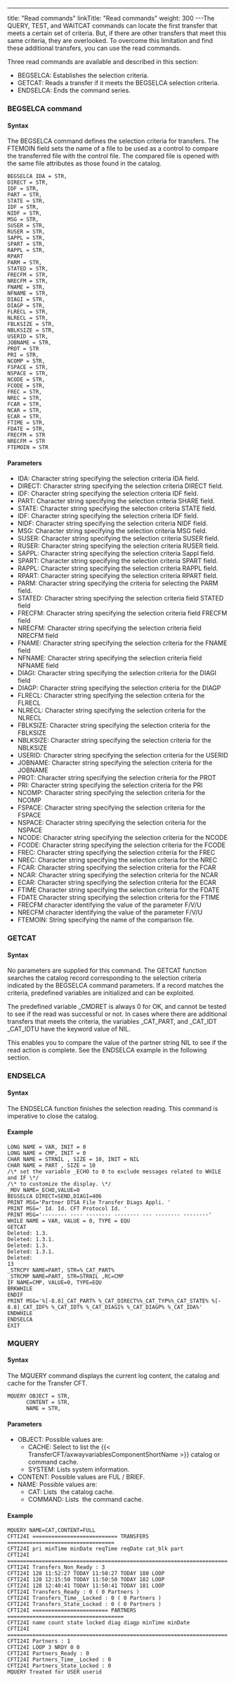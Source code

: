 ---
title: "Read commands"
linkTitle: "Read commands"
weight: 300
---The QUERY, TEST, and WAITCAT commands can locate the first transfer that meets a certain set of criteria. But, if there are other transfers that meet this same criteria, they are overlooked. To overcome this limitation and find these additional transfers, you can use the read commands.

Three read commands are available and described in this section:

* BEGSELCA: Establishes the selection criteria.
* GETCAT: Reads a transfer if it meets the BEGSELCA selection criteria.
* ENDSELCA: Ends the command series.

### BEGSELCA command

#### Syntax

The BEGSELCA command defines the selection criteria for transfers. The FTEMOIN field sets the name of a file to be used as a control to compare the transferred file with the control file. The compared file is opened with the same file attributes as those found in the catalog.

```
BEGSELCA IDA = STR,
DIRECT = STR,
IDF = STR,
PART = STR,
STATE = STR,
IDF = STR,
NIDF = STR,
MSG = STR,
SUSER = STR,
RUSER = STR,
SAPPL = STR,
SPART = STR,
RAPPL = STR,
RPART
PARM = STR,
STATED = STR,
FRECFM = STR,
NRECFM = STR,
FNAME = STR,
NFNAME = STR,
DIAGI = STR,
DIAGP = STR,
FLRECL = STR,
NLRECL = STR,
FBLKSIZE = STR,
NBLKSIZE = STR,
USERID = STR,
JOBNAME = STR,
PROT = STR
PRI = STR,
NCOMP = STR,
FSPACE = STR,
NSPACE = STR,
NCODE = STR,
FCODE = STR,
FREC = STR,
NREC = STR,
FCAR = STR,
NCAR = STR,
ECAR = STR,
FTIME = STR,
FDATE = STR,
FRECFM = STR
NRECFM = STR
FTEMOIN = STR
```

#### Parameters

* IDA: Character string specifying the selection criteria IDA field.
* DIRECT: Character string specifying the selection criteria DIRECT field.
* IDF: Character string specifying the selection criteria IDF field.
* PART: Character string specifying the selection criteria SHARE field.
* STATE: Character string specifying the selection criteria STATE field.
* IDF: Character string specifying the selection criteria IDF field.
* NIDF: Character string specifying the selection criteria NIDF field.
* MSG: Character string specifying the selection criteria MSG field.
* SUSER: Character string specifying the selection criteria SUSER field.
* RUSER: Character string specifying the selection criteria RUSER field.
* SAPPL: Character string specifying the selection criteria Sappl field.
* SPART: Character string specifying the selection criteria SPART field.
* RAPPL: Character string specifying the selection criteria RAPPL field.
* RPART: Character string specifying the selection criteria RPART field.
* PARM: Character string specifying the criteria for selecting the PARM field.
* STATED: Character string specifying the selection criteria field STATED field
* FRECFM: Character string specifying the selection criteria field FRECFM field
* NRECFM: Character string specifying the selection criteria field NRECFM field
* FNAME: Character string specifying the selection criteria for the FNAME field
* NFNAME: Character string specifying the selection criteria field NFNAME field
* DIAGI: Character string specifying the selection criteria for the DIAGI field
* DIAGP: Character string specifying the selection criteria for the DIAGP
* FLRECL: Character string specifying the selection criteria for the FLRECL
* NLRECL: Character string specifying the selection criteria for the NLRECL
* FBLKSIZE: Character string specifying the selection criteria for the FBLKSIZE
* NBLKSIZE: Character string specifying the selection criteria for the NBLKSIZE
* USERID: Character string specifying the selection criteria for the USERID
* JOBNAME: Character string specifying the selection criteria for the JOBNAME
* PROT: Character string specifying the selection criteria for the PROT
* PRI: Character string specifying the selection criteria for the PRI
* NCOMP: Character string specifying the selection criteria for the NCOMP
* FSPACE: Character string specifying the selection criteria for the FSPACE
* NSPACE: Character string specifying the selection criteria for the NSPACE
* NCODE: Character string specifying the selection criteria for the NCODE
* FCODE: Character string specifying the selection criteria for the FCODE
* FREC: Character string specifying the selection criteria for the FREC
* NREC: Character string specifying the selection criteria for the NREC
* FCAR: Character string specifying the selection criteria for the FCAR
* NCAR: Character string specifying the selection criteria for the NCAR
* ECAR: Character string specifying the selection criteria for the ECAR
* FTIME Character string specifying the selection criteria for the FDATE
* FDATE Character string specifying the selection criteria for the FTIME
* FRECFM character identifying the value of the parameter F/V/U
* NRECFM character identifying the value of the parameter F/V/U
* FTEMOIN: String specifying the name of the comparison file.

### GETCAT

#### Syntax

No parameters are supplied for this command. The GETCAT function searches the catalog record corresponding to the selection criteria indicated by the BEGSELCA command parameters. If a record matches the criteria, predefined variables are initialized and can be exploited.

The predefined variable _CMDRET is always 0 for OK, and cannot be tested to see if the read was successful or not. In cases where there are additional transfers that meets the criteria, the variables _CAT_PART, and _CAT_IDT _CAT_IDTU have the keyword value of NIL.

This enables you to compare the value of the partner string NIL to see if the read action is complete. See the ENDSELCA example in the following section.

### ENDSELCA

#### Syntax

The ENDSELCA function finishes the selection reading. This command is imperative to close the catalog.

#### Example

```
LONG NAME = VAR, INIT = 0
LONG NAME = CMP, INIT = 0
CHAR NAME = STRNIL , SIZE = 10, INIT = NIL
CHAR NAME = PART , SIZE = 10
/\* set the variable _ECHO to 0 to exclude messages related to WHILE and IF \*/
/\* to customize the display. \*/
_MOV NAME=_ECHO,VALUE=0
BEGSELCA DIRECT=SEND,DIAGI=406
PRINT MSG='Partner DTSA File Transfer Diags Appli. '
PRINT MSG=' Id. Id. CFT Protocol Id. '
PRINT MSG='-------- ---- -------- -------- --- -------- --------'
WHILE NAME = VAR, VALUE = 0, TYPE = EQU
GETCAT
Deleted: 1.3.
Deleted: 1.3.1.
Deleted: 1.3.
Deleted: 1.3.1.
Deleted:
13
_STRCPY NAME=PART, STR=%_CAT_PART%
_STRCMP NAME=PART, STR=STRNIL ,RC=CMP
IF NAME=CMP, VALUE=0, TYPE=EQU
BRKWHILE
ENDIF
PRINT MSG='%[-8.8]_CAT_PART% %_CAT_DIRECT%%_CAT_TYP%%_CAT_STATE% %[-
8.8]_CAT_IDF% %_CAT_IDT% %_CAT_DIAGI% %_CAT_DIAGP% %_CAT_IDA%'
ENDWHILE
ENDSELCA
EXIT
```

### MQUERY

#### Syntax

The MQUERY command displays the current log content, the catalog and cache for the Transfer CFT.

```
MQUERY OBJECT = STR,
      CONTENT = STR,
      NAME = STR,
```

#### Parameters

* OBJECT: Possible values ​​are:
    *   CACHE: Select to list the {{< TransferCFT/axwayvariablesComponentShortName >}} catalog or command cache.
    *   SYSTEM: Lists system information.
* CONTENT: Possible values ​​are FUL / BRIEF.
* NAME: Possible values ​​are:
    *   CAT: Lists  the catalog cache.
    *   COMMAND: Lists  the command cache.

#### Example

```
MQUERY NAME=CAT,CONTENT=FULL
CFTI24I =========================== TRANSFERS ==================================
CFTI24I pri minTime minDate reqTime reqDate cat_blk part
CFTI24I ======================================================================
CFTI24I Transfers_Non_Ready : 3
CFTI24I 128 11:52:27 TODAY 11:50:27 TODAY 180 LOOP
CFTI24I 128 12:15:50 TODAY 11:50:50 TODAY 182 LOOP
CFTI24I 128 12:40:41 TODAY 11:50:41 TODAY 181 LOOP
CFTI24I Transfers_Ready : 0 ( 0 Partners )
CFTI24I Transfers_Time__Locked : 0 ( 0 Partners )
CFTI24I Transfers_State_Locked : 0 ( 0 Partners )
CFTI24I ======================== PARTNERS =====================================
CFTI24I name count state locked diag diagp minTime minDate
CFTI24I ======================================================================
CFTI24I Partners : 1
CFTI24I LOOP 3 NRDY 0 0
CFTI24I Partners_Ready : 0
CFTI24I Partners_Time__Locked : 0
CFTI24I Partners_State_Locked : 0
MQUERY Treated for USER userid
```
